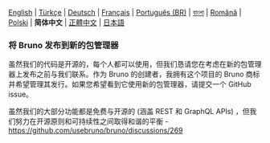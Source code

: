 [English](../../publishing.md)
| [Türkçe](./publishing_tr.md)
| [Deutsch](./publishing_de.md)
| [Français](./publishing_fr.md)
| [Português (BR)](./publishing_pt_br.md)
| [বাংলা](./publishing_bn.md)
| [Română](./publishing_ro.md)
| [Polski](./publishing_pl.md)
| **简体中文**
| [正體中文](./publishing_zhtw.md)
| [日本語](./publishing_ja.md)

### 将 Bruno 发布到新的包管理器

虽然我们的代码是开源的，每个人都可以使用，但我们恳请您在考虑在新的包管理器上发布之前与我们联系。作为 Bruno 的创建者，我拥有这个项目的 Bruno 商标并希望管理其发行。如果您希望看到它使用新的包管理器，请提交一个 GitHub issue。

虽然我们的大部分功能都是免费与开源的 (涵盖 REST 和 GraphQL APIs) ，但我们努力在开源原则和可持续性之间取得和谐的平衡 - https://github.com/usebruno/bruno/discussions/269
